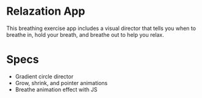 # Relazation App

This breathing exercise app includes a visual director that tells you when to breathe in, hold your breath, and breathe out to help you relax.

# Specs

- Gradient circle director
- Grow, shrink, and pointer animations
- Breathe animation effect with JS
